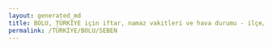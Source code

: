 ```yaml
---
layout: generated_md
title: BOLU, TÜRKİYE için iftar, namaz vakitleri ve hava durumu - ilçe/eyalet seç
permalink: /TÜRKİYE/BOLU/SEBEN
---
```


<script type="text/javascript">
  var country = TÜRKİYE;
  var city = BOLU;
  var state = SEBEN;
  var lat = 72;
  var lon = 21;
</script>

